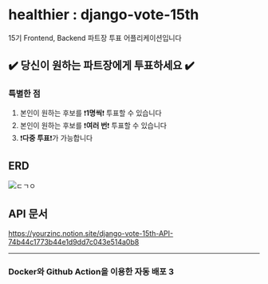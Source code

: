 # healthier : django-vote-15th
15기 Frontend, Backend 파트장 투표 어플리케이션입니다  

## ✔️ 당신이 원하는 파트장에게 투표하세요 ✔️

### 특별한 점
1. 본인이 원하는 후보를 ❗**1명씩**❗ 투표할 수 있습니다
2. 본인이 원하는 후보를 ❗**여러 번**❗ 투표할 수 있습니다 
3. ❗**다중 투표**❗가 가능합니다

## ERD
![ㄷㄱㅇ](https://user-images.githubusercontent.com/77188666/170715384-e28c1167-df17-4d9f-ab6a-f2e6782ae2ce.JPG)

## API 문서
https://yourzinc.notion.site/django-vote-15th-API-74b44c1773b44e1d9dd7c043e514a0b8

---
### Docker와 Github Action을 이용한 자동 배포 3
